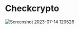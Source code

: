 # Checkcrypto

![Screenshot 2023-07-14 120526](https://github.com/suchonw/checkcrypto/assets/138205117/ff8f4d90-1cff-41b5-8743-bd052227b778)

